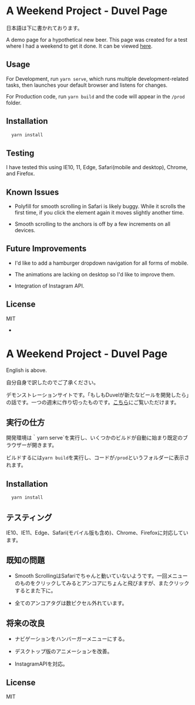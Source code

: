 # A Weekend Project - Duvel Page
日本語は下に書かれております。

A demo page for a hypothetical new beer. This page was created for a test where I had a weekend to get it done. It can be viewed [here](http://duvelproject-hosting-mobilehub-1893700403.s3-website-ap-northeast-1.amazonaws.com/).

## Usage

For Development, run `yarn serve`, which runs multiple development-related tasks, then launches your default browser and listens for changes.

For Production code, run `yarn build` and the code will appear in the `/prod` folder.

## Installation
```zsh
  yarn install
```

## Testing
I have tested this using IE10, 11, Edge, Safari(mobile and desktop), Chrome, and Firefox.

## Known Issues
* Polyfill for smooth scrolling in Safari is likely buggy. While it scrolls the first time, if you click the element again it moves slightly another time.

* Smooth scrolling to the anchors is off by a few increments on all devices.

## Future Improvements
* I'd like to add a hamburger dropdown navigation for all forms of mobile.

* The animations are lacking on desktop so I'd like to improve them.

* Integration of Instagram API.

## License
MIT

-
# A Weekend Project - Duvel Page
English is above.

自分自身で訳したのでご了承ください。

デモンストレーションサイトです。「もしもDuvelが新たなビールを開発したら」の話です。一つの週末に作り切ったものです。[こちら](http://duvelproject-hosting-mobilehub-1893700403.s3-website-ap-northeast-1.amazonaws.com/)にご覧いただけます。

## 実行の仕方
開発環境は｀yarn serve`を実行し、いくつかのビルドが自動に始まり既定のブラウザーが開きます。

ビルドするには`yarn build`を実行し、コードが`/prod`というフォルダーに表示されます。

## Installation
```zsh
  yarn install
```

## テスティング
IE10、IE11、Edge、Safari(モバイル版も含め)、Chrome、Firefoxに対応しています。

## 既知の問題
* Smooth ScrollingはSafariでちゃんと動いていないようです。一回メニューのものをクリックしてみるとアンコアにちょんと飛びますが、またクリックするとまた下に。

* 全てのアンコアタグは数ピクセル外れています。
 
## 将来の改良
* ナビゲーションをハンバーガーメニューにする。

* デスクトップ版のアニメーションを改善。

* InstagramAPIを対応。

## License
MIT

